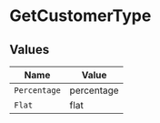 # GetCustomerType


## Values

| Name         | Value        |
| ------------ | ------------ |
| `Percentage` | percentage   |
| `Flat`       | flat         |